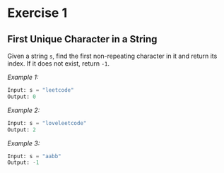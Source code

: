 # Exercise 1

## First Unique Character in a String

Given a string `s`, find the first non-repeating character in it and return its index. If it does not exist, return `-1`.

_Example 1:_
```py
Input: s = "leetcode"
Output: 0
```

_Example 2:_
```py
Input: s = "loveleetcode"
Output: 2
```

_Example 3:_
```py
Input: s = "aabb"
Output: -1
```


